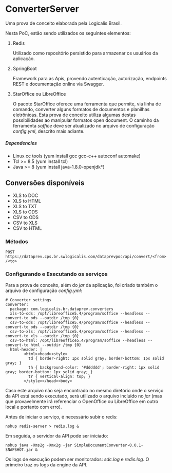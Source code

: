 # ConverterServer

Uma prova de conceito elaborada pela Logicalis Brasil.

Nesta PoC, estão sendo utilizados os seguintes elementos:

1. Redis

   Utilizado como repositório persistido para armazenar os usuários da aplicação.
      
2. SpringBoot

   Framework para as Apis, provendo autenticação, autorização, endpoints REST e documentação online via Swagger.
   
3. StarOffice ou LibreOffice

   O pacote StarOffice oferece uma ferramenta que permite, via linha de comando, converter alguns formatos de documentos e planilhas eletrônicas. Esta prova de conceito utiliza algumas destas possibilidades ao manipular formatos open document. O caminho da ferramenta _soffice_ deve ser atualizado no arquivo de configuração _config.yml_, descrito mais adiante.


##### Dependencies
* Linux cc tools (yum install gcc gcc-c++ autoconf automake)
* Tcl >= 8.5 (yum install tcl)
* Java >= 8 (yum install java-1.8.0-openjdk*)


## Conversões disponíveis

* XLS to DOC
* XLS to HTML
* XLS to TXT
* XLS to ODS
* CSV to ODS
* CSV to XLS
* CSV to HTML

### Métodos

``POST https://dataprev.cps.br.swlogicalis.com/dataprevpoc/api/convert/<from>/<to>``

### Configurando e Executando os serviços

Para a prova de conceito, além do _jar_ da aplicação, foi criado também o arquivo de configuração _config.yml_:


    # Converter settings
    converter:
      package: com.logicalis.br.dataprev.converters
      xls-to-ods: /opt/libreoffice5.4/program/soffice --headless --convert-to ods --outdir /tmp {0}
      csv-to-ods: /opt/libreoffice5.4/program/soffice --headless --convert-to ods --outdir /tmp {0}
      csv-to-xls: /opt/libreoffice5.4/program/soffice --headless --convert-to xls --outdir /tmp {0}
      csv-to-html: /opt/libreoffice5.4/program/soffice --headless --convert-to html --outdir /tmp {0}
      html-header: |
            <html><head><style>
              td { border-right: 1px solid gray; border-bottom: 1px solid gray; }
              th { background-color: '#dddddd'; border-right: 1px solid gray; border-bottom: 1px solid gray; }
              tr { vertical-align: top; }
            </style></head><body>


Caso este arquivo não seja encontrado no mesmo diretório onde o serviço da API está sendo executado, será utilizado o arquivo incluido no _jar_ (mas que provavelmente irá referenciar o OpenOffice ou LibreOffice em outro local e portanto com erro).

Antes de iniciar o serviço, é necessário subir o redis:

    nohup redis-server > redis.log &
    
Em seguida, o servidor da API pode ser iniciado:

    nohup java -Xms2g -Xmx2g -jar SimpleDocumentConverter-0.0.1-SNAPSHOT.jar &
    
Os logs de execução podem ser monitorados: _sdc.log_ e _redis.log_. O primeiro traz os logs da engine da API.
